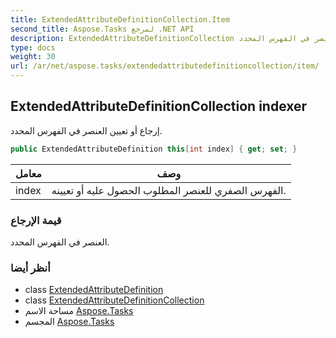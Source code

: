 ```yaml
---
title: ExtendedAttributeDefinitionCollection.Item
second_title: Aspose.Tasks لمرجع .NET API
description: ExtendedAttributeDefinitionCollection ملكية. إرجاع أو تعيين العنصر في الفهرس المحدد.
type: docs
weight: 30
url: /ar/net/aspose.tasks/extendedattributedefinitioncollection/item/
---
```

## ExtendedAttributeDefinitionCollection indexer

إرجاع أو تعيين العنصر في الفهرس المحدد.

```csharp
public ExtendedAttributeDefinition this[int index] { get; set; }
```

| معامل | وصف |
| --- | --- |
| index | الفهرس الصفري للعنصر المطلوب الحصول عليه أو تعيينه. |

### قيمة الإرجاع

العنصر في الفهرس المحدد.

### أنظر أيضا

* class [ExtendedAttributeDefinition](../../extendedattributedefinition/)
* class [ExtendedAttributeDefinitionCollection](../)
* مساحة الاسم [Aspose.Tasks](../../extendedattributedefinitioncollection/)
* المجسم [Aspose.Tasks](../../../)



